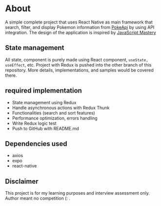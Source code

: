 # About
A simple complete project that uses React Native as main framework that search, filter, and display Pokemon information from [PokeApi](https://pokeapi.co/) by using API integration. The design of the application is inspired by [JavaScript Mastery](https://youtu.be/mJ3bGvy0WAY?si=Pa-k1wj1beChWP)

## State management
All state, component is purely made using React component, `useState, useEffect`, etc. Project with Redux is pushed into the other branch of this repository. More details, implementations, and samples would be covered there.

## required implementation
- State management using Redux
- Handle asynchronous actions with Redux Thunk
- Functionalities (search and sort features)
- Performance optimization, errors handling
- Write Redux logic test
- Push to GitHub with README.md

## Dependencies used
- axios
- expo
- react-native

## Disclaimer
This project is for my learning purposes and interview assessment only. Author meant no competition (: .